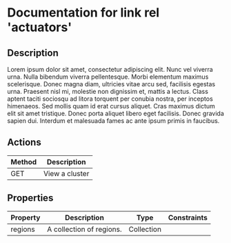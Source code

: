 # Documentation for link rel 'actuators'

## Description

Lorem ipsum dolor sit amet, consectetur adipiscing elit. Nunc vel viverra urna. Nulla bibendum viverra pellentesque.
Morbi elementum maximus scelerisque. Donec magna diam, ultricies vitae arcu sed, facilisis egestas urna. Praesent nisl
mi, molestie non dignissim et, mattis a lectus. Class aptent taciti sociosqu ad litora torquent per conubia nostra, per
inceptos himenaeos. Sed mollis quam id erat cursus aliquet. Cras maximus dictum elit sit amet tristique. Donec porta
aliquet libero eget facilisis. Donec gravida sapien dui. Interdum et malesuada fames ac ante ipsum primis in faucibus.

## Actions

| Method | Description    |
|--------|----------------|
| GET    | View a cluster |

## Properties

| Property  | Description                          | Type       | Constraints |  
|-----------|--------------------------------------|------------|-------------|
| regions   | A collection of regions.             | Collection |             |  

